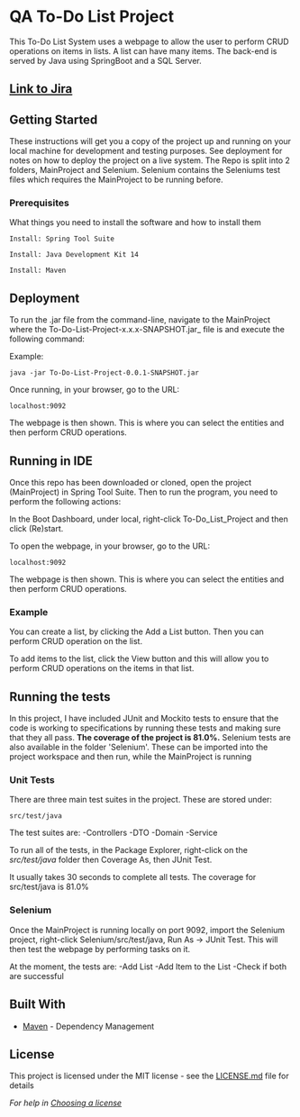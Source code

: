# QA To-Do List Project

This To-Do List System uses a webpage to allow the user to perform CRUD operations on items in lists. A list can have many items. The back-end is served by Java using SpringBoot and a SQL Server.

## [Link to Jira](https://harryfrescotest.atlassian.net/secure/RapidBoard.jspa?rapidView=4&useStoredSettings=true&atlOrigin=eyJpIjoiNDg4MTY0ZDE2ZDZhNGFhOWEyMTQ3MzJmYjA5MTE4YjEiLCJwIjoiaiJ9)

## Getting Started

These instructions will get you a copy of the project up and running on your local machine for development and testing purposes. See deployment for notes on how to deploy the project on a live system.
The Repo is split into 2 folders, MainProject and Selenium. Selenium contains the Seleniums test files which requires the MainProject to be running before.

### Prerequisites

What things you need to install the software and how to install them

```
Install: Spring Tool Suite

Install: Java Development Kit 14

Install: Maven

```

## Deployment

To run the .jar file from the command-line, navigate to the MainProject where the To-Do-List-Project-x.x.x-SNAPSHOT.jar_ file is and execute the following command:

Example:
```
java -jar To-Do-List-Project-0.0.1-SNAPSHOT.jar
```
Once running, in your browser, go to the URL:

```
localhost:9092
```

The webpage is then shown. This is where you can select the entities and then perform CRUD operations.



## Running in IDE

Once this repo has been downloaded or cloned, open the project (MainProject) in Spring Tool Suite. Then to run the program, you need to perform the following actions:

In the Boot Dashboard, under local, right-click To-Do_List_Project and then click (Re)start.

To open the webpage, in your browser, go to the URL:

```
localhost:9092
```

The webpage is then shown. This is where you can select the entities and then perform CRUD operations.

### Example

You can create a list, by clicking the Add a List button. Then you can perform CRUD operation on the list. 

To add items to the list, click the View button and this will allow you to perform CRUD operations on the items in that list.



## Running the tests
In this project, I have included JUnit and Mockito tests to ensure that the code is working to specifications by running these tests and making sure that they all pass. **The coverage of the project is 81.0%.**
Selenium tests are also available in the folder 'Selenium'. These can be imported into the project workspace and then run, while the MainProject is running

### Unit Tests 

There are three main test suites in the project. These are stored under:

```
src/test/java
```

The test suites are: 
-Controllers
-DTO
-Domain
-Service


To run all of the tests, in the Package Explorer, right-click on the _src/test/java_ folder then Coverage As, then JUnit Test.

It usually takes 30 seconds to complete all tests. The coverage for src/test/java is 81.0%

### Selenium
Once the MainProject is running locally on port 9092, import the Selenium project, right-click Selenium/src/test/java, Run As -> JUnit Test.
This will then test the webpage by performing tasks on it.

At the moment, the tests are:
-Add List
-Add Item to the List
-Check if both are successful



## Built With

* [Maven](https://maven.apache.org/) - Dependency Management


## License

This project is licensed under the MIT license - see the [LICENSE.md](LICENSE.md) file for details 

*For help in [Choosing a license](https://choosealicense.com/)*
